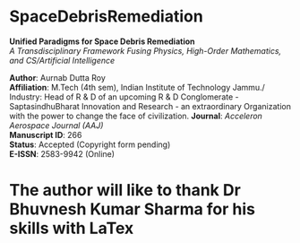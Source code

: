 # SpaceDebrisRemediation

**Unified Paradigms for Space Debris Remediation**  
*A Transdisciplinary Framework Fusing Physics, High-Order Mathematics, and CS/Artificial Intelligence*

**Author**: Aurnab Dutta Roy  
**Affiliation**: M.Tech (4th sem), Indian Institute of Technology Jammu./ Industry: Head of R & D of an upcoming R & D Conglomerate - SaptasindhuBharat Innovation and Research - an extraordinary Organization with the power to change the face of civilization.
**Journal**: *Acceleron Aerospace Journal (AAJ)*  
**Manuscript ID**: 266  
**Status**: Accepted (Copyright form pending)  
**E-ISSN**: 2583-9942 (Online)


# The author will like to thank Dr Bhuvnesh Kumar Sharma for his skills with LaTex
